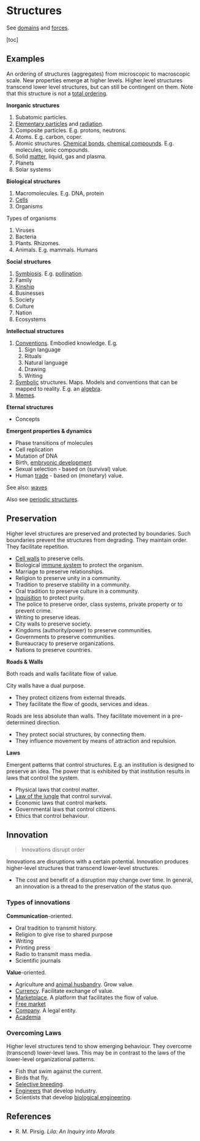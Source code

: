# Structures

See [domains](domains.md) and [forces](forces.md).

[toc]

## Examples

An ordering of structures (aggregates) from microscopic to macroscopic scale. New properties emerge at higher levels. Higher level structures transcend lower level structures, but can still be contingent on them. Note that this structure is not a [total ordering](https://en.wikipedia.org/wiki/Total_order).



**Inorganic structures**

1. Subatomic particles.
2. [Elementary particles](https://en.wikipedia.org/wiki/Elementary_particle) and [radiation](https://en.wikipedia.org/wiki/Electromagnetic_radiation).
3. Composite particles. E.g. protons, neutrons.
4. Atoms. E.g. carbon, coper.
5. Atomic structures. [Chemical bonds](https://en.wikipedia.org/wiki/Chemical_bond), [chemical compounds](https://en.wikipedia.org/wiki/Chemical_compound). E.g. molecules, ionic compounds.
6. Solid [matter](https://en.wikipedia.org/wiki/State_of_matter), liquid, gas and plasma.
7. Planets
8. Solar systems



**Biological structures**

1. Macromolecules. E.g. DNA, protein
2. [Cells](https://en.wikipedia.org/wiki/Cell_(biology))
3. Organisms

Types of organisms

1. Viruses
2. Bacteria
3. Plants. Rhizomes.
4. Animals. E.g. mammals. Humans



**Social structures**

1. [Symbiosis](https://en.wikipedia.org/wiki/Symbiosis). E.g. [pollination](https://en.wikipedia.org/wiki/Pollination).
2. Family
3. [Kinship](https://en.wikipedia.org/wiki/Kinship)
4. Businesses
5. Society
6. Culture
7. Nation
8. Ecosystems



**Intellectual structures**

1. [Conventions](https://en.wikipedia.org/wiki/Convention_(norm)). Embodied knowledge. E.g.
    1. Sign language
    2. Rituals
    3. Natural language
    4. Drawing
    5. Writing
2. [Symbolic](https://en.wikipedia.org/wiki/Symbol) structures. Maps. Models and conventions that can be mapped to reality. E.g. an [algebra](https://en.wikipedia.org/wiki/Algebra).
3. [Memes](https://en.wikipedia.org/wiki/Meme).



**Eternal structures**

- Concepts



**Emergent properties & dynamics**

- Phase transitions of molecules
- Cell replication
- Mutation of DNA
- Birth, [embryonic development](https://en.wikipedia.org/wiki/Animal_embryonic_development)
- Sexual selection - based on (survival) value.
- Human [trade](https://en.wikipedia.org/wiki/Trade) - based on (monetary) value.



See also: [waves](../math/waves.md#Real%20world%20systems)

Also see [periodic structures](periodic-structures.md).



## Preservation

Higher level structures are preserved and protected by boundaries. Such boundaries prevent the structures from degrading. They maintain order. They facilitate repetition.

- [Cell walls](https://en.wikipedia.org/wiki/Cell_wall) to preserve cells.
- Biological [immune system](https://en.wikipedia.org/wiki/Immune_system) to protect the organism.
- Marriage to preserve relationships.
- Religion to preserve unity in a community.
- Tradition to preserve stability in a community.
- Oral tradition to preserve culture in a community.
- [Inquisition](https://en.wikipedia.org/wiki/Inquisition) to protect purity.
- The police to preserve order, class systems, private property or to prevent crime.
- Writing to preserve ideas.
- City walls to preserve society.
- Kingdoms (authority/power) to preserve communities.
- Governments to preserve communities.
- Bureaucracy to preserve organizations.
- Nations to preserve countries.



**Roads & Walls**

Both roads and walls facilitate flow of value.



City walls have a dual purpose.

- They protect citizens from external threads.
- They facilitate the flow of goods, services and ideas.



Roads are less absolute than walls. They facilitate movement in a pre-determined direction.

- They protect social structures, by connecting them.
- They influence movement by means of attraction and repulsion.



**Laws**

Emergent patterns that control structures. E.g. an institution is designed to preserve an idea. The power that is exhibited by that institution results in laws that control the system.

- Physical laws that control matter.
- [Law of the jungle](https://en.wikipedia.org/wiki/Law_of_the_jungle) that control survival.
- Economic laws that control markets.
- Governmental laws that control citizens.
- Ethics that control behaviour.



## Innovation

> Innovations disrupt order

Innovations are disruptions with a certain potential. Innovation produces higher-level structures that transcend lower-level structures.

- The cost and benefit of a disruption may change over time. In general, an innovation is a thread to the preservation of the status quo.



### Types of innovations

**Communication**-oriented.

- Oral tradition to transmit history.
- Religion to give rise to shared purpose
- Writing
- Printing press
- Radio to transmit mass media.
- Scientific journals

**Value**-oriented.

- Agriculture and [animal husbandry](https://en.wikipedia.org/wiki/Animal_husbandry). Grow value.
- [Currency](https://en.wikipedia.org/wiki/Currency). Facilitate exchange of value.
- [Marketplace](https://en.wikipedia.org/wiki/Marketplace). A platform that facilitates the flow of value.
- [Free market](https://en.wikipedia.org/wiki/Free_market)
- [Company](https://en.wikipedia.org/wiki/Company). A legal entity.
- [Academia](https://en.wikipedia.org/wiki/Academy)



### Overcoming Laws

Higher level structures tend to show emerging behaviour. They overcome (transcend) lower-level laws. This may be in contrast to the laws of the lower-level organizational patterns.

- Fish that swim against the current.
- Birds that fly.
- [Selective breeding](https://en.wikipedia.org/wiki/Selective_breeding).
- [Engineers](https://en.wikipedia.org/wiki/Engineering) that develop industry.
- Scientists that develop [biological engineering](https://en.wikipedia.org/wiki/Biological_engineering).



## References

- R. M. Pirsig. *Lila: An Inquiry into Morals*